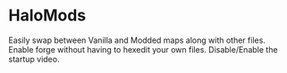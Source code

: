 # HaloMods

Easily swap between Vanilla and Modded maps along with other files.
Enable forge without having to hexedit your own files.
Disable/Enable the startup video.
